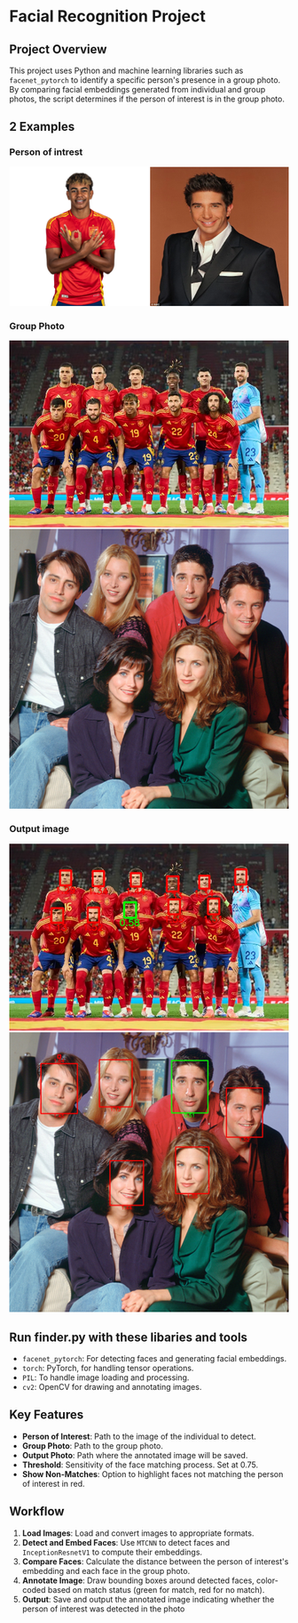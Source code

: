 # Facial Recognition Project

## Project Overview
This project uses Python and machine learning libraries such as `facenet_pytorch` to identify a specific person's presence in a group photo. By comparing facial embeddings generated from individual and group photos, the script determines if the person of interest is in the group photo.

## 2 Examples

### Person of intrest
<img src="ressurser/yamal.png" alt="Person of interest" width="250" height="250">
<img src="ressurser/ross.webp" alt="Person of interest" width="250" height="250">

### Group Photo
![Group photo spain](ressurser/spain.webp)
![Group photo friends](ressurser/friends.jpeg)

### Output image
![Outputimage1](ressurser/outputImage.jpeg)
![Outputimage2](ressurser/rossFriends.jpeg)

## Run finder.py with these libaries and tools
- `facenet_pytorch`: For detecting faces and generating facial embeddings.
- `torch`: PyTorch, for handling tensor operations.
- `PIL`: To handle image loading and processing.
- `cv2`: OpenCV for drawing and annotating images.

## Key Features
- **Person of Interest**: Path to the image of the individual to detect.
- **Group Photo**: Path to the group photo.
- **Output Photo**: Path where the annotated image will be saved.
- **Threshold**: Sensitivity of the face matching process. Set at 0.75.
- **Show Non-Matches**: Option to highlight faces not matching the person of interest in red.

## Workflow
1. **Load Images**: Load and convert images to appropriate formats.
2. **Detect and Embed Faces**: Use `MTCNN` to detect faces and `InceptionResnetV1` to compute their embeddings.
3. **Compare Faces**: Calculate the distance between the person of interest's embedding and each face in the group photo.
4. **Annotate Image**: Draw bounding boxes around detected faces, color-coded based on match status (green for match, red for no match).
5. **Output**: Save and output the annotated image indicating whether the person of interest was detected in the photo

